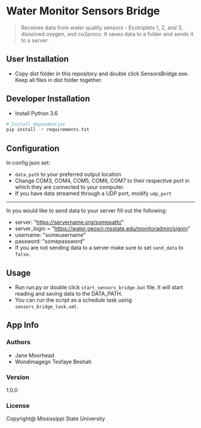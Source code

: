 # Water Monitor Sensors Bridge

> Receives data from water quality sensors - Ecotriplets 1, 2, and 3, dissolved oxygen, and co2procv.
> It saves data to a folder and sends it to a server.
>
>
## User Installation

- Copy dist folder in this repository and double click SensorsBridge.exe. Keep all files in dist folder together. 


## Developer Installation

- Install Python 3.6 

``` bash
# Install dependencies
pip install -r requirements.txt

```

Configuration
---
In config.json set:
- `data_path` to your preferred output location
- Change COM3, COM4, COM5, COM6, COM7 to their respective port in which they are connected to your computer.
- If you have data streamed through a UDP port, modify `udp_port`
---
In you would like to send data to your server fill out the following:

- server: "https://servername.org/somepath/"
- server_login = "https://water.geosci.msstate.edu/monitoradmin/signin"
- username: "someusername"
- password: "somepassword"
- If you are not sending data to a server make sure to set `send_data` to `false`.

Usage
---
- Run run.py or double click `start_sensors_bridge.bat` file. It will start reading and saving data to the DATA_PATH.
- You can run the script as a schedule task using `sensors_bridge_task.xml`.

## App Info

### Authors
- Jane Moorhead
- Wondimagegn Tesfaye Beshah

### Version

1.0.0

### License

Copyright@ Mississippi State University
